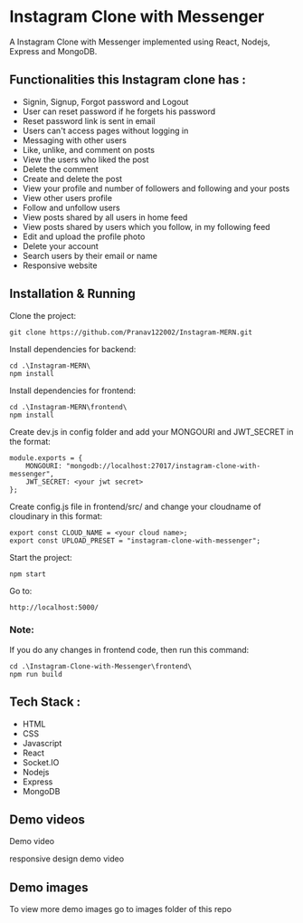 # Instagram Clone with Messenger

A Instagram Clone with Messenger implemented using React, Nodejs, Express and MongoDB.

## Functionalities this Instagram clone has :

- Signin, Signup, Forgot password and Logout
- User can reset password if he forgets his password
- Reset password link is sent in email
- Users can't access pages without logging in
- Messaging with other users
- Like, unlike, and comment on posts
- View the users who liked the post
- Delete the comment
- Create and delete the post
- View your profile and number of followers and following and your posts
- View other users profile
- Follow and unfollow users
- View posts shared by all users in home feed
- View posts shared by users which you follow, in my following feed
- Edit and upload the profile photo
- Delete your account
- Search users by their email or name
- Responsive website

## Installation & Running

Clone the project:

```
git clone https://github.com/Pranav122002/Instagram-MERN.git
```

Install dependencies for backend:

```
cd .\Instagram-MERN\
npm install
```

Install dependencies for frontend:

```
cd .\Instagram-MERN\frontend\
npm install
```

Create dev.js in config folder and add your MONGOURI and JWT_SECRET in the format:

```
module.exports = {
    MONGOURI: "mongodb://localhost:27017/instagram-clone-with-messenger",
    JWT_SECRET: <your jwt secret>
};

```

Create config.js file in frontend/src/ and change your cloudname of cloudinary in this format:

```
export const CLOUD_NAME = <your cloud name>;
export const UPLOAD_PRESET = "instagram-clone-with-messenger";
```

Start the project:

```
npm start
```

Go to:

```
http://localhost:5000/
```

### Note:

If you do any changes in frontend code, then run this command:

```
cd .\Instagram-Clone-with-Messenger\frontend\
npm run build
```

## Tech Stack :

- HTML
- CSS
- Javascript
- React
- Socket.IO
- Nodejs
- Express
- MongoDB

## Demo videos
Demo video

responsive design demo video

## Demo images

To view more demo images go to images folder of this repo
